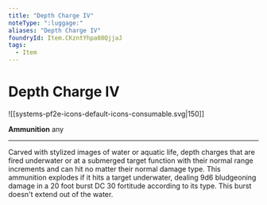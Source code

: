 ```yaml
---
title: "Depth Charge IV"
noteType: ":luggage:"
aliases: "Depth Charge IV"
foundryId: Item.CKzntYhpa08QjjaJ
tags:
  - Item
---
```


# Depth Charge IV
![[systems-pf2e-icons-default-icons-consumable.svg|150]]

**Ammunition** any

* * *

Carved with stylized images of water or aquatic life, depth charges that are fired underwater or at a submerged target function with their normal range increments and can hit no matter their normal damage type. This ammunition explodes if it hits a target underwater, dealing 9d6 bludgeoning damage in a 20 foot burst DC 30 fortitude according to its type. This burst doesn't extend out of the water.
